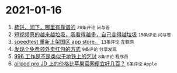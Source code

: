 # 2021-01-16

1. [柿饼，问下，哪里有靠谱的](https://www.v2ex.com/t/745411) `20条评论` `问与答`
1. [短视频真的越来越垃圾，我看得越多，自己变得越垃圾](https://www.v2ex.com/t/745432) `19条评论` `问与答`
1. [speedtest 重新上架国区 app store。](https://www.v2ex.com/t/745409) `13条评论` `互联网`
1. [发现个免费领外卖红包的方式](https://www.v2ex.com/t/745444) `9条评论` `分享发现`
1. [996 工作是不是类似于地铁上的乞讨](https://www.v2ex.com/t/745439) `8条评论` `程序员`
1. [airpod pro JD 上的价格比苹果官网便宜好几百？](https://www.v2ex.com/t/745406) `6条评论` `Apple`
